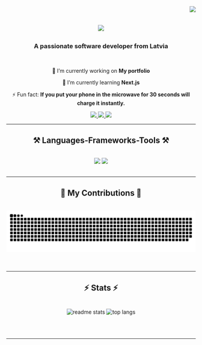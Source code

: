 <img align="right" src="https://visitor-badge.laobi.icu/badge?page_id=JanisJIvdris.JanisJIvdris" />

<h1 align="center">
    <img src="https://readme-typing-svg.herokuapp.com/?font=Righteous&size=35&center=true&vCenter=true&width=500&height=70&duration=4000&lines=Hi+There!+👋;+I'm+Janis+!;" />
</h1>

<h3 align="center">A passionate software developer from Latvia</h3>

<br/>
 
<div align="center">
 
 🔭 I’m currently working on **My portfolio**
 
 🌱 I’m currently learning **Next.js**

⚡ Fun fact: **If you put your phone in the microwave for 30 seconds will charge it instantly.**

 </div>
 
<div align="center"> 
  <a href="mailto:jjivdris@gmail.com">
    <img src="https://img.shields.io/badge/Gmail-333333?style=for-the-badge&logo=gmail&logoColor=red" />
  </a>
  <a href="https://linkedin.com/in/jjivdris" target="_blank">
    <img src="https://img.shields.io/badge/LinkedIn-0077B5?style=for-the-badge&logo=linkedin&logoColor=white" target="_blank" />
  </a>
  <a>
     <img src="https://img.shields.io/badge/Portfolio-FF5722?style=for-the-badge&logo=todoist&logoColor=white" target="_blank" /> <!-- sqlite, safari, google-chrome are other good icon options -->
  </a>
</div>

 <hr/>
 
<h2 align="center">⚒️ Languages-Frameworks-Tools ⚒️</h2>
<br/>
<div align="center">
    <img src="https://skillicons.dev/icons?i=bootstrap,html,css,vscode,github,figma,git,postgres,powershell,vim,vscode" />
    <img src="https://skillicons.dev/icons?i=nodejs,python,javascript,typescript,angular,mongodb,c,cs,cpp,dotnet,jenkins,mysql,ruby,rails" /><br>
</div>

<br/>
<hr/>

<div align="center">
  <h2>🐍 My Contributions 🐍</h2>
  <br>
  <img alt="snake eating my contributions" src="https://raw.githubusercontent.com/JanisJIvdris/JanisJIvdris/output/github-contribution-grid-snake.svg" />
  <br/><br/><br/>
</div>

<hr/>

<h2 align="center">⚡ Stats ⚡</h2>
<br>
<div align=center>
 <img width="390" src="https://github-readme-stats.vercel.app/api?username=JanisJIvdris&show_icons=true&theme=react&rank_icon=github&border_radius=10" alt="readme stats" />
 <img width="325" src="https://github-readme-stats.vercel.app/api/top-langs/?username=JanisJIvdris&hide=HTML&langs_count=8&layout=compact&theme=react&border_radius=10&size_weight=0.5&count_weight=0.5&exclude_repo=github-readme-stats" alt="top langs" />
</div>


<br/><br/>

<hr/>


